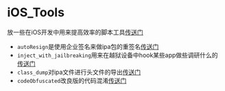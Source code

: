 # iOS_Tools
放一些在iOS开发中用来提高效率的脚本工具[传送门][iOS_Tools]
- `autoResign`是使用企业签名来做ipa包的重签名[传送门][autoResign]
- `inject_with_jailbreaking`用来在越狱设备中hook某些app做些调研什么的[传送门][jailbreaking]
- `class_dump`对ipa文件进行头文件的导出[传送门][class_dump]
- `codeObfuscated`改良版的代码混淆[传送门][codeObfuscated]

[jailbreaking]:https://github.com/MrChens/iOS_Tools/tree/master/inject_with_jailbreaking
[class_dump]:https://github.com/MrChens/iOS_Tools/tree/master/class_dump
[codeObfuscated]:https://github.com/MrChens/iOS_Tools/tree/master/codeObfuscated
[autoResign]:https://github.com/MrChens/iOS_Tools/tree/master/autoResign
[iOS_Tools]:https://github.com/MrChens/iOS_Tools
